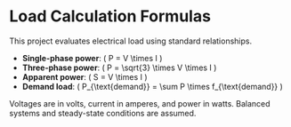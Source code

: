 # Load Calculation Formulas

This project evaluates electrical load using standard relationships.

- **Single-phase power**: \( P = V \times I \)
- **Three-phase power**: \( P = \sqrt{3} \times V \times I \)
- **Apparent power**: \( S = V \times I \)
- **Demand load**: \( P_{\text{demand}} = \sum P \times f_{\text{demand}} \)

Voltages are in volts, current in amperes, and power in watts. Balanced systems and steady-state conditions are assumed.
